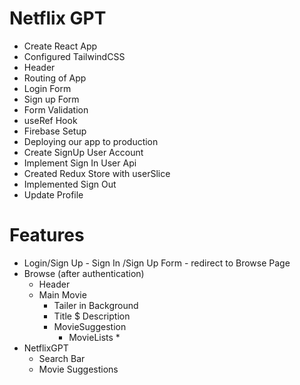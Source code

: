 # Netflix GPT

- Create React App
- Configured TailwindCSS
- Header
- Routing of App
- Login Form
- Sign up Form
- Form Validation
- useRef Hook
- Firebase Setup
- Deploying our app to production
- Create SignUp User Account
- Implement Sign In User Api
- Created Redux Store with userSlice
- Implemented Sign Out
- Update Profile


# Features
- Login/Sign Up
        - Sign In /Sign Up Form
        - redirect to Browse Page
- Browse (after authentication)
    - Header
    - Main Movie
        - Tailer in Background
        - Title $ Description
        - MovieSuggestion
            - MovieLists * 
- NetflixGPT
    - Search Bar
    - Movie Suggestions